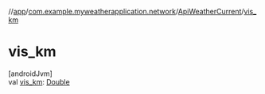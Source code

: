 //[app](../../../index.md)/[com.example.myweatherapplication.network](../index.md)/[ApiWeatherCurrent](index.md)/[vis_km](vis_km.md)

# vis_km

[androidJvm]\
val [vis_km](vis_km.md): [Double](https://kotlinlang.org/api/latest/jvm/stdlib/kotlin/-double/index.html)
